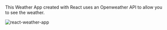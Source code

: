 
This Weather App created with React uses an Openweather API to allow you to see the weather.

![react-weather-app](https://user-images.githubusercontent.com/74805696/148100978-0c067ef5-dc15-425a-b136-219d55d57f84.jpg)

